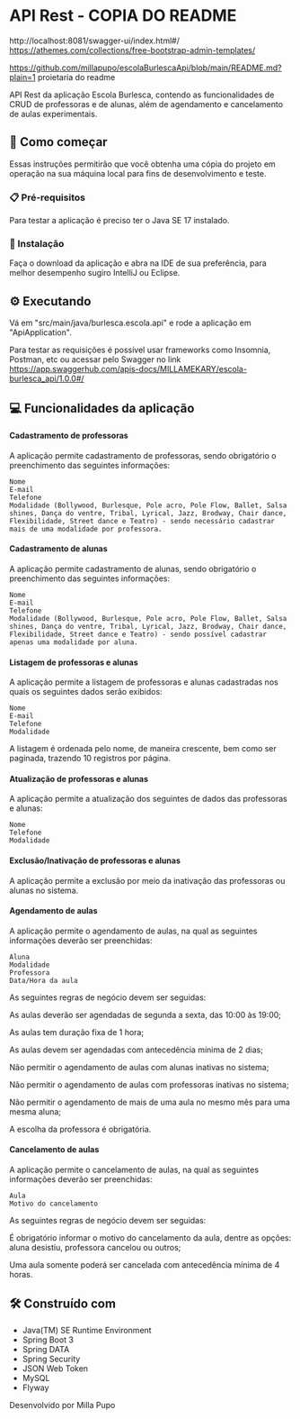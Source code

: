 # API Rest -  COPIA DO README 

http://localhost:8081/swagger-ui/index.html#/
https://athemes.com/collections/free-bootstrap-admin-templates/

https://github.com/millapupo/escolaBurlescaApi/blob/main/README.md?plain=1
proietaria do readme 

API Rest da aplicação Escola Burlesca, contendo as funcionalidades de CRUD de professoras e de alunas, além de agendamento e cancelamento de aulas experimentais.

## 🚀 Como começar

Essas instruções permitirão que você obtenha uma cópia do projeto em operação na sua máquina local para fins de desenvolvimento e teste.

### 📋 Pré-requisitos

Para testar a aplicação é preciso ter o Java SE 17 instalado.

### 🔧 Instalação

Faça o download da aplicação e abra na IDE de sua preferência, para melhor desempenho sugiro IntelliJ ou Eclipse.

## ⚙️ Executando

Vá em "src/main/java/burlesca.escola.api" e rode a aplicação em "ApiApplication".

Para testar as requisições é possível usar frameworks como Insomnia, Postman, etc ou acessar pelo Swagger no link https://app.swaggerhub.com/apis-docs/MILLAMEKARY/escola-burlesca_api/1.0.0#/

## 💻 Funcionalidades da aplicação

#### Cadastramento de professoras

A aplicação permite cadastramento de professoras, sendo obrigatório o preenchimento das seguintes informações:

    Nome
    E-mail
    Telefone
    Modalidade (Bollywood, Burlesque, Pole acro, Pole Flow, Ballet, Salsa shines, Dança do ventre, Tribal, Lyrical, Jazz, Brodway, Chair dance, Flexibilidade, Street dance e Teatro) - sendo necessário cadastrar mais de uma modalidade por professora. 

#### Cadastramento de alunas

A aplicação permite cadastramento de alunas, sendo obrigatório o preenchimento das seguintes informações:

    Nome
    E-mail
    Telefone
    Modalidade (Bollywood, Burlesque, Pole acro, Pole Flow, Ballet, Salsa shines, Dança do ventre, Tribal, Lyrical, Jazz, Brodway, Chair dance, Flexibilidade, Street dance e Teatro) - sendo possível cadastrar apenas uma modalidade por aluna.

#### Listagem de professoras e alunas

A aplicação permite a listagem de professoras e alunas cadastradas nos quais os seguintes dados serão exibidos:

    Nome
    E-mail
    Telefone
    Modalidade

A listagem é ordenada pelo nome, de maneira crescente, bem como ser paginada, trazendo 10 registros por página.

#### Atualização de professoras e alunas

A aplicação permite a atualização dos seguintes de dados das professoras e alunas:

    Nome
    Telefone
    Modalidade

#### Exclusão/Inativação de professoras e alunas

A aplicação permite a exclusão por meio da inativação das professoras ou alunas no sistema.

#### Agendamento de aulas

A aplicação permite o agendamento de aulas, na qual as seguintes informações deverão ser preenchidas:

    Aluna
    Modalidade
    Professora
    Data/Hora da aula

As seguintes regras de negócio devem ser seguidas:

As aulas deverão ser agendadas de segunda a sexta, das 10:00 às 19:00;

As aulas tem duração fixa de 1 hora;

As aulas devem ser agendadas com antecedência mínima de 2 dias;

Não permitir o agendamento de aulas com alunas inativas no sistema;

Não permitir o agendamento de aulas com professoras inativas no sistema;

Não permitir o agendamento de mais de uma aula no mesmo mês para uma mesma aluna;

A escolha da professora é obrigatória.

#### Cancelamento de aulas

A aplicação permite o cancelamento de aulas, na qual as seguintes informações deverão ser preenchidas:

    Aula
    Motivo do cancelamento 

As seguintes regras de negócio devem ser seguidas:

É obrigatório informar o motivo do cancelamento da aula, dentre as opções: aluna desistiu, professora cancelou ou outros;

Uma aula somente poderá ser cancelada com antecedência mínima de 4 horas.

## 🛠️ Construído com

* Java(TM) SE Runtime Environment
* Spring Boot 3
* Spring DATA
* Spring Security
* JSON Web Token
* MySQL
* Flyway

Desenvolvido por Milla Pupo
